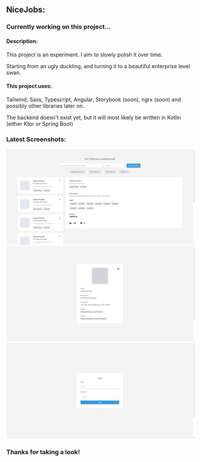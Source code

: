 
## NiceJobs:

### Currently working on this project...

#### Description:
This project is an experiment. I aim to slowly polish it over time.

Starting from an ugly duckling, and turning it to a beautiful enterprise level swan.

#### This project uses:
Tailwind, Sass, Typescript, Angular, Storybook (soon), ngrx (soon) and possibly other libraries later on.

The backend doesn't exist yet, but it will most likely be written in Kotlin (either Ktor or Spring Boot)

### Latest Screenshots:

![dashboard-2-6-2024.png](screenshots%2Fdashboard-2-6-2024.png)
![profile-2-6-2024.png](screenshots%2Fprofile-2-6-2024.png)
![login.png](screenshots%2Flogin.png)


### Thanks for taking a look!
